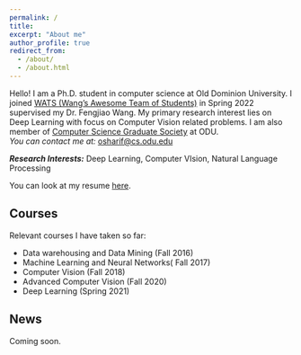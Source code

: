 ```yaml
---
permalink: /
title:
excerpt: "About me"
author_profile: true
redirect_from: 
  - /about/
  - /about.html
---
```




Hello! I am a Ph.D. student in computer science at Old Dominion University. I joined [WATS (Wang’s Awesome Team of Students)](https://fengjiaowang7.github.io/) in Spring 2022 supervised my Dr. Fengjiao Wang.
My primary research interest lies on Deep Learning with focus on Computer Vision related problems. I am also member of [Computer Science Graduate Society](https://odu.campusgroups.com/csgs/home/) at ODU.  
*You can contact me at:* osharif@cs.odu.edu  

***Research Interests:*** Deep Learning, Computer VIsion, Natural Language Processing 

You can look at my resume [here](http://omarsharif786.github.io/files/Resume_OmarSharif(New).pdf).

Courses
-----
Relevant courses I have taken so far:
* Data warehousing and Data Mining (Fall 2016)
* Machine Learning and Neural Networks( Fall 2017) 
* Computer Vision (Fall 2018)
* Advanced Computer Vision (Fall 2020)
* Deep Learning (Spring 2021)

News
-----
Coming soon.


